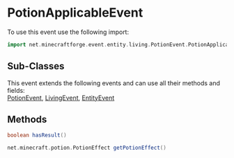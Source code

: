 # PotionApplicableEvent

To use this event use the following import:
```groovy
import net.minecraftforge.event.entity.living.PotionEvent.PotionApplicableEvent
```

## Sub-Classes
This event extends the following events and can use all their methods and fields: <br>
[PotionEvent](potion_event.md), [LivingEvent](../living_event/living_event.md), [EntityEvent](../entity_event/entity_event.md)

## Methods
```groovy
boolean hasResult()
```

```groovy
net.minecraft.potion.PotionEffect getPotionEffect()
```
